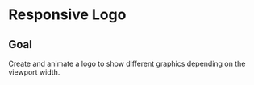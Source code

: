 # Responsive Logo

<!-- ## [Live Demo]() -->

## Goal

Create and animate a logo to show different graphics depending on the viewport width.